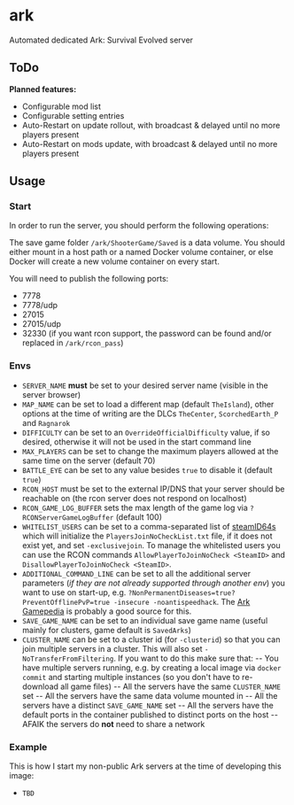 # ark
Automated dedicated Ark: Survival Evolved server

## ToDo
**Planned features:**

* Configurable mod list
* Configurable setting entries
* Auto-Restart on update rollout, with broadcast & delayed until no more players present
* Auto-Restart on mods update, with broadcast & delayed until no more players present

## Usage

### Start

In order to run the server, you should perform the following operations:

The save game folder `/ark/ShooterGame/Saved` is a data volume. You should either mount in a host path or a named Docker volume container, or else Docker will create a new volume container on every start.

You will need to publish the following ports:

- 7778
- 7778/udp
- 27015
- 27015/udp
- 32330 (if you want rcon support, the password can be found and/or replaced in `/ark/rcon_pass`)

### Envs

- `SERVER_NAME` **must** be set to your desired server name (visible in the server browser)
- `MAP_NAME` can be set to load a different map (default `TheIsland`), other options at the time of writing are the DLCs `TheCenter`, `ScorchedEarth_P` and `Ragnarok`
- `DIFFICULTY` can be set to an `OverrideOfficialDifficulty` value, if so desired, otherwise it will not be used in the start command line
- `MAX_PLAYERS` can be set to change the maximum players allowed at the same time on the server (default 70)
- `BATTLE_EYE` can be set to any value besides `true` to disable it (default `true`)
- `RCON_HOST` must be set to the external IP/DNS that your server should be reachable on (the rcon server does not respond on localhost)
- `RCON_GAME_LOG_BUFFER` sets the max length of the game log via `?RCONServerGameLogBuffer` (default 100)
- `WHITELIST_USERS` can be set to a comma-separated list of [steamID64s](https://steamid.io/) which will initialize the `PlayersJoinNoCheckList.txt` file, if it does not exist yet, and set `-exclusivejoin`. To manage the whitelisted users you can use the RCON commands `AllowPlayerToJoinNoCheck <SteamID>` and `DisallowPlayerToJoinNoCheck <SteamID>`.
- `ADDITIONAL_COMMAND_LINE` can be set to all the additional server parameters (*if they are not already supported through another env*) you want to use on start-up, e.g. `?NonPermanentDiseases=true?PreventOfflinePvP=true -insecure -noantispeedhack`. The [Ark Gamepedia](http://ark.gamepedia.com/Server_Configuration) is probably a good source for this.
- `SAVE_GAME_NAME` can be set to an individual save game name (useful mainly for clusters, game default is `SavedArks`)
- `CLUSTER_NAME` can be set to a cluster id (for `-clusterid`) so that you can join multiple servers in a cluster. This will also set `-NoTransferFromFiltering`. If you want to do this make sure that:
-- You have multiple servers running, e.g. by creating a local image via `docker commit` and starting multiple instances (so you don't have to re-download all game files)
-- All the servers have the same `CLUSTER_NAME` set
-- All the servers have the same data volume mounted in
-- All the servers have a distinct `SAVE_GAME_NAME` set
-- All the servers have the default ports in the container published to distinct ports on the host
-- AFAIK the servers do **not** need to share a network

### Example

This is how I start my non-public Ark servers at the time of developing this image:

- `TBD`
